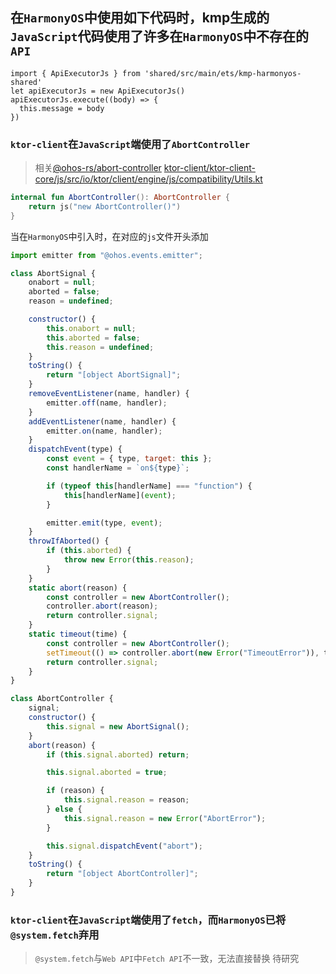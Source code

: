## 在`HarmonyOS`中使用如下代码时，kmp生成的`JavaScript`代码使用了许多在`HarmonyOS`中不存在的`API`
```
import { ApiExecutorJs } from 'shared/src/main/ets/kmp-harmonyos-shared'
let apiExecutorJs = new ApiExecutorJs()
apiExecutorJs.execute((body) => {
  this.message = body
})
```

### `ktor-client`在`JavaScript`端使用了`AbortController`
> 相关[@ohos-rs/abort-controller](https://github.com/ohos-rs/abort-controller)
[ktor-client/ktor-client-core/js/src/io/ktor/client/engine/js/compatibility/Utils.kt](https://github.com/ktorio/ktor/blob/main/ktor-client/ktor-client-core/js/src/io/ktor/client/engine/js/compatibility/Utils.kt)
```kotlin
internal fun AbortController(): AbortController {
    return js("new AbortController()")
}
```
当在`HarmonyOS`中引入时，在对应的`js`文件开头添加
```javascript
import emitter from "@ohos.events.emitter";

class AbortSignal {
    onabort = null;
    aborted = false;
    reason = undefined;

    constructor() {
        this.onabort = null;
        this.aborted = false;
        this.reason = undefined;
    }
    toString() {
        return "[object AbortSignal]";
    }
    removeEventListener(name, handler) {
        emitter.off(name, handler);
    }
    addEventListener(name, handler) {
        emitter.on(name, handler);
    }
    dispatchEvent(type) {
        const event = { type, target: this };
        const handlerName = `on${type}`;

        if (typeof this[handlerName] === "function") {
            this[handlerName](event);
        }

        emitter.emit(type, event);
    }
    throwIfAborted() {
        if (this.aborted) {
            throw new Error(this.reason);
        }
    }
    static abort(reason) {
        const controller = new AbortController();
        controller.abort(reason);
        return controller.signal;
    }
    static timeout(time) {
        const controller = new AbortController();
        setTimeout(() => controller.abort(new Error("TimeoutError")), time);
        return controller.signal;
    }
}

class AbortController {
    signal;
    constructor() {
        this.signal = new AbortSignal();
    }
    abort(reason) {
        if (this.signal.aborted) return;

        this.signal.aborted = true;

        if (reason) {
            this.signal.reason = reason;
        } else {
            this.signal.reason = new Error("AbortError");
        }

        this.signal.dispatchEvent("abort");
    }
    toString() {
        return "[object AbortController]";
    }
}
```

### `ktor-client`在`JavaScript`端使用了`fetch`，而`HarmonyOS`已将`@system.fetch`弃用
> `@system.fetch`与`Web API`中`Fetch API`不一致，无法直接替换
> 待研究
